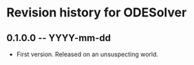 # Revision history for ODESolver

## 0.1.0.0 -- YYYY-mm-dd

* First version. Released on an unsuspecting world.
